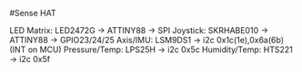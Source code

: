 <!--
---
name: "Sense HAT"
description: Add-on board that includes an 8×8 RGB LED matrix, 5-button joystick as well as IMU and environmental sensors 
pincount: 40
pin:
  '3':
    mode: i2c
  '5':
    mode: i2c
  '16':
    name: Joystick
    mode: input
  '18':
    name: Joystick
    mode: input
  '19':
    mode: spi
  '21':
    mode: spi
  '22':
    name: Joystick
    mode: input
  '23':
    mode: spi
  '24':
    mode: spi
-->
#Sense HAT

LED Matrix: LED2472G -> ATTINY88 -> SPI
Joystick: SKRHABE010 -> ATTINY88 -> GPIO23/24/25
Axis/IMU: LSM9DS1 -> i2c 0x1c(1e),0x6a(6b) (INT on MCU)
Pressure/Temp: LPS25H -> i2c 0x5c
Humidity/Temp: HTS221 -> i2c 0x5f